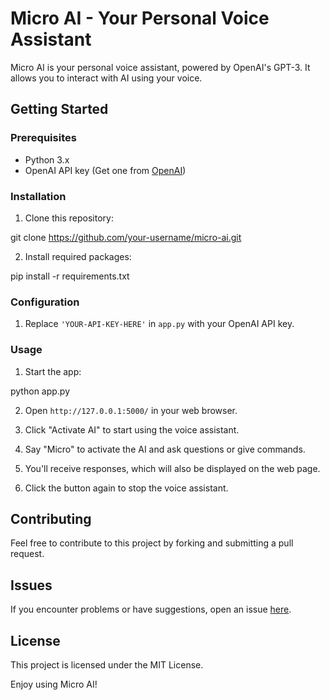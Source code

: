 # Micro AI - Your Personal Voice Assistant

Micro AI is your personal voice assistant, powered by OpenAI's GPT-3. It allows you to interact with AI using your voice.

## Getting Started

### Prerequisites

- Python 3.x
- OpenAI API key (Get one from [OpenAI](https://beta.openai.com/signup/))

### Installation

1. Clone this repository:

git clone https://github.com/your-username/micro-ai.git


2. Install required packages:

pip install -r requirements.txt


### Configuration

1. Replace `'YOUR-API-KEY-HERE'` in `app.py` with your OpenAI API key.

### Usage

1. Start the app:

python app.py

2. Open `http://127.0.0.1:5000/` in your web browser.

3. Click "Activate AI" to start using the voice assistant.

4. Say "Micro" to activate the AI and ask questions or give commands.

5. You'll receive responses, which will also be displayed on the web page.

6. Click the button again to stop the voice assistant.

## Contributing

Feel free to contribute to this project by forking and submitting a pull request.

## Issues

If you encounter problems or have suggestions, open an issue [here](https://github.com/MigCastro/micro-ai/issues).

## License

This project is licensed under the MIT License.

Enjoy using Micro AI!
